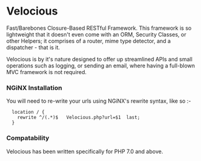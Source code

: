 # Velocious
Fast/Barebones Closure-Based RESTful Framework.  This framework is so lightweight that it doesn't even come with an ORM, Security Classes, or other Helpers; it comprises of a router, mime type detector, and a dispatcher - that is it.

Velocious is by it's nature designed to offer up streamlined APIs and small operations such as logging, or sending an email, where having a full-blown MVC framework is not required.

### NGiNX Installation
You will need to re-write your urls using NGiNX's rewrite syntax, like so :-

      location / {
        rewrite ^/(.*)$   Velocious.php?url=$1  last;
      }

### Compatability
Velocious has been written specifically for PHP 7.0 and above.
